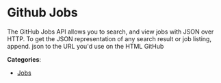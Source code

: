 # Github Jobs


The GitHub Jobs API allows you to search, and view jobs with JSON over HTTP.  To get the JSON representation of any search result or job listing, append. json to the URL you'd use on the HTML GitHub



**Categories**:
- [Jobs](https://github.com/apis-list/apis-list#jobs)




